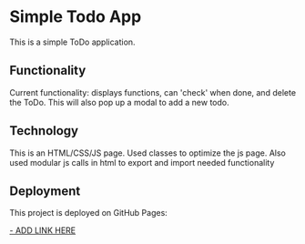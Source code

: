 # Simple Todo App

This is a simple ToDo application. 

## Functionality

Current functionality: displays functions, can 'check' when done, and delete the ToDo.
This will also pop up a modal to add a new todo. 

## Technology

This is an HTML/CSS/JS page. Used classes to optimize the js page. Also used modular js calls in html to export and import needed functionality

## Deployment

This project is deployed on GitHub Pages:

[- ADD LINK HERE](https://htmlgithub.github.io/se_project_todo-app/)
